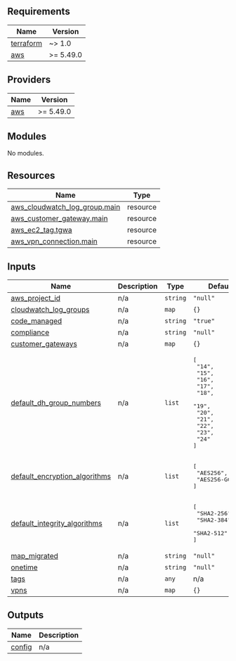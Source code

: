 ## Requirements

| Name | Version |
|------|---------|
| <a name="requirement_terraform"></a> [terraform](#requirement\_terraform) | ~> 1.0 |
| <a name="requirement_aws"></a> [aws](#requirement\_aws) | >= 5.49.0 |

## Providers

| Name | Version |
|------|---------|
| <a name="provider_aws"></a> [aws](#provider\_aws) | >= 5.49.0 |

## Modules

No modules.

## Resources

| Name | Type |
|------|------|
| [aws_cloudwatch_log_group.main](https://registry.terraform.io/providers/hashicorp/aws/latest/docs/resources/cloudwatch_log_group) | resource |
| [aws_customer_gateway.main](https://registry.terraform.io/providers/hashicorp/aws/latest/docs/resources/customer_gateway) | resource |
| [aws_ec2_tag.tgwa](https://registry.terraform.io/providers/hashicorp/aws/latest/docs/resources/ec2_tag) | resource |
| [aws_vpn_connection.main](https://registry.terraform.io/providers/hashicorp/aws/latest/docs/resources/vpn_connection) | resource |

## Inputs

| Name | Description | Type | Default | Required |
|------|-------------|------|---------|:--------:|
| <a name="input_aws_project_id"></a> [aws\_project\_id](#input\_aws\_project\_id) | n/a | `string` | `"null"` | no |
| <a name="input_cloudwatch_log_groups"></a> [cloudwatch\_log\_groups](#input\_cloudwatch\_log\_groups) | n/a | `map` | `{}` | no |
| <a name="input_code_managed"></a> [code\_managed](#input\_code\_managed) | n/a | `string` | `"true"` | no |
| <a name="input_compliance"></a> [compliance](#input\_compliance) | n/a | `string` | `"null"` | no |
| <a name="input_customer_gateways"></a> [customer\_gateways](#input\_customer\_gateways) | n/a | `map` | `{}` | no |
| <a name="input_default_dh_group_numbers"></a> [default\_dh\_group\_numbers](#input\_default\_dh\_group\_numbers) | n/a | `list` | <pre>[<br>  "14",<br>  "15",<br>  "16",<br>  "17",<br>  "18",<br>  "19",<br>  "20",<br>  "21",<br>  "22",<br>  "23",<br>  "24"<br>]</pre> | no |
| <a name="input_default_encryption_algorithms"></a> [default\_encryption\_algorithms](#input\_default\_encryption\_algorithms) | n/a | `list` | <pre>[<br>  "AES256",<br>  "AES256-GCM-16"<br>]</pre> | no |
| <a name="input_default_integrity_algorithms"></a> [default\_integrity\_algorithms](#input\_default\_integrity\_algorithms) | n/a | `list` | <pre>[<br>  "SHA2-256",<br>  "SHA2-384",<br>  "SHA2-512"<br>]</pre> | no |
| <a name="input_map_migrated"></a> [map\_migrated](#input\_map\_migrated) | n/a | `string` | `"null"` | no |
| <a name="input_onetime"></a> [onetime](#input\_onetime) | n/a | `string` | `"null"` | no |
| <a name="input_tags"></a> [tags](#input\_tags) | n/a | `any` | n/a | yes |
| <a name="input_vpns"></a> [vpns](#input\_vpns) | n/a | `map` | `{}` | no |

## Outputs

| Name | Description |
|------|-------------|
| <a name="output_config"></a> [config](#output\_config) | n/a |
